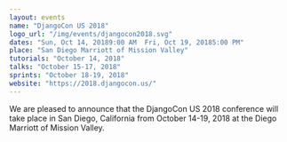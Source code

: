 ```yaml
---
layout: events
name: "DjangoCon US 2018"
logo_url: "/img/events/djangocon2018.svg"
dates: "Sun, Oct 14, 20189:00 AM  Fri, Oct 19, 20185:00 PM"
place: "San Diego Marriott of Mission Valley"
tutorials: "October 14, 2018"
talks: "October 15-17, 2018"
sprints: "October 18-19, 2018"
website: "https://2018.djangocon.us/"
---
```


We are pleased to announce that the DjangoCon US 2018 conference will take place in San Diego, California from October 14-19, 2018 at the Diego Marriott of Mission Valley.

